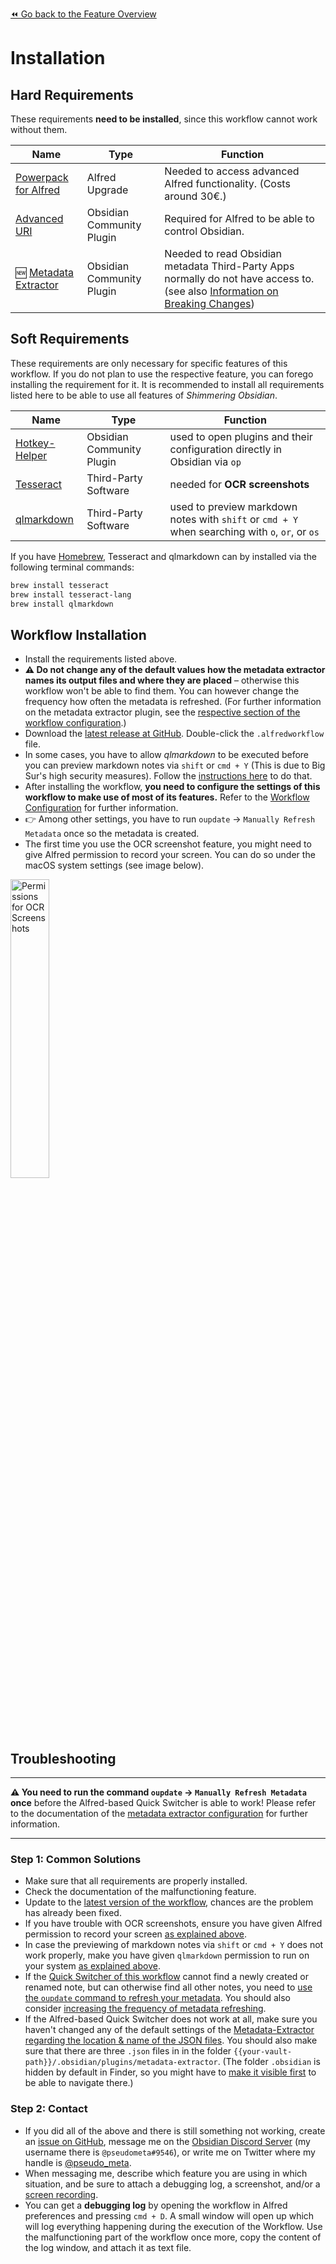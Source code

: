 [⏪ Go back to the Feature Overview](https://github.com/chrisgrieser/shimmering-obsidian/blob/main/README.md#feature-overview)

# Installation

## Hard Requirements
These requirements **need to be installed**, since this workflow cannot work without them.

| Name                                                                       | Type                      | Function                                                                                                                                                                          |
| -------------------------------------------------------------------------- | ------------------------- | --------------------------------------------------------------------------------------------------------------------------------------------------------------------------------- |
| [Powerpack for Alfred](https://www.alfredapp.com/powerpack/)               | Alfred Upgrade            | Needed to access advanced Alfred functionality. (Costs around 30€.)                                                                                                               |
| [Advanced URI](https://github.com/Vinzent03/obsidian-advanced-uri)         | Obsidian Community Plugin | Required for Alfred to be able to control Obsidian.                                                                                                                               |
| 🆕 [Metadata Extractor](https://github.com/kometenstaub/metadata-extractor) | Obsidian Community Plugin | Needed to read Obsidian metadata Third-Party Apps normally do not have access to. (see also [Information on Breaking Changes](Breaking%20Changes.md#New-Requirement)) |

## Soft Requirements
These requirements are only necessary for specific features of this workflow. If you do not plan to use the respective feature, you can forego installing the requirement for it. It is recommended to install all requirements listed here to be able to use all features of _Shimmering Obsidian_.

| Name                                                                   | Type                      | Function                                                                                        |
| ---------------------------------------------------------------------- | ------------------------- | ----------------------------------------------------------------------------------------------- |
| [Hotkey-Helper](https://github.com/pjeby/hotkey-helper)                | Obsidian Community Plugin | used to open plugins and their configuration directly in Obsidian via `op`                      |
| [Tesseract](https://tesseract-ocr.github.io/tessdoc/Installation.html) | Third-Party Software      | needed for **OCR screenshots**                                                                  |
| [qlmarkdown](https://github.com/toland/qlmarkdown/)                    | Third-Party Software      | used to preview markdown notes with `shift` or `cmd + Y` when searching with `o`, `or`, or `os` |

If you have [Homebrew](https://brew.sh/), Tesseract and qlmarkdown can by installed via the following terminal commands:

```bash
brew install tesseract
brew install tesseract-lang
brew install qlmarkdown
```

## Workflow Installation
- Install the requirements listed above.
- **⚠️ Do not change any of the default values how the metadata extractor names its output files and where they are placed** – otherwise this workflow won't be able to find them. You can however change the frequency how often the metadata is refreshed. (For further information on the metadata extractor plugin, see the [respective section of the workflow configuration](Workflow%20Configuration.md#Metadata-Extractor-Configuration).)
- Download the [latest release at GitHub](https://github.com/chrisgrieser/shimmering-obsidian/releases/latest). Double-click the `.alfredworkflow` file.
- In some cases, you have to allow _qlmarkdown_ to be executed before you can preview markdown notes via `shift` or `cmd + Y` (This is due to Big Sur's high security measures). Follow the [instructions here](https://github.com/toland/qlmarkdown/issues/98#issuecomment-607733093) to do that.
- After installing the workflow, **you need to configure the settings of this workflow to make use of most of its features.** Refer to the [Workflow Configuration](Workflow%20Configuration.md) for further information.
- 👉 Among other settings, you have to run `oupdate` → `Manually Refresh Metadata` once so the metadata is created.
- The first time you use the OCR screenshot feature, you might need to give Alfred permission to record your screen. You can do so under the macOS system settings (see image below).

<img src="https://user-images.githubusercontent.com/73286100/131231644-a800c0b0-8dc2-4ae9-bd41-c3937741b94a.png" alt="Permissions for OCR Screenshots" width=35% height=35%>

## Troubleshooting

---

**⚠️ You need to run the command `oupdate` → `Manually Refresh Metadata` once** before the Alfred-based Quick Switcher is able to work! Please refer to the documentation of the [metadata extractor configuration](/Workflow%20Configuration.md#metadata-extractor-configuration) for further information.

---

### Step 1: Common Solutions
- Make sure that all requirements are properly installed.
- Check the documentation of the malfunctioning feature.
- Update to the [latest version of the workflow](https://github.com/chrisgrieser/shimmering-obsidian/releases/latest), chances are the problem has already been fixed.
- If you have trouble with OCR screenshots, ensure you have given Alfred permission to record your screen [as explained above](#-Workflow-Installation).
- In case the previewing of markdown notes via `shift` or `cmd + Y` does not work properly, make you have given `qlmarkdown` permission to run on your system [as explained above](#Workflow-Installation).
- If the [Quick Switcher of this workflow](Alfred-based%20Quick%20Switcher.md) cannot find a newly created or renamed note, but can otherwise find all other notes, you need to [use the `oupdate` command to refresh your metadata](Workflow%20Configuration#Metadata-Extractor-Configuration). You should also consider [increasing the frequency of metadata refreshing](Workflow%20Configuration#Metadata-Extractor-Configuration).
- If the Alfred-based Quick Switcher does not work at all, make sure you haven't changed any of the default settings of the [Metadata-Extractor regarding the location & name of the JSON files](Workflow%20Configuration#Metadata-Extractor-Configuration). You should also make sure that there are three `.json` files in in the folder `{{your-vault-path}}/.obsidian/plugins/metadata-extractor`. (The folder `.obsidian` is hidden by default in Finder, so you might have to [make it visible first](https://www.macworld.co.uk/how-to/show-hidden-files-mac-3520878/) to be able to navigate there.)

### Step 2: Contact
- If you did all of the above and there is still something not working, create an [issue on GitHub](https://github.com/chrisgrieser/shimmering-obsidian/issues), message me on the [Obsidian Discord Server](https://discord.gg/veuWUTm) (my username there is `@pseudometa#9546`), or write me on Twitter where my handle is [@pseudo_meta](https://twitter.com/pseudo_meta).
- When messaging me, describe which feature you are using in which situation, and be sure to attach a debugging log, a screenshot, and/or a [screen recording](https://support.apple.com/guide/quicktime-player/record-your-screen-qtp97b08e666/mac). 
- You can get a **debugging log** by opening the workflow in Alfred preferences and pressing `cmd + D`. A small window will open up which will log everything happening during the execution of the Workflow. Use the malfunctioning part of the workflow once more, copy the content of the log window, and attach it as text file.
